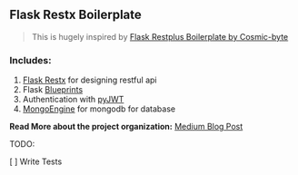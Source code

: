 ## Flask Restx Boilerplate

> This is hugely inspired by [Flask Restplus Boilerplate by Cosmic-byte](https://github.com/cosmic-byte/flask-restplus-boilerplate)

### Includes:

1. [Flask Restx](https://github.com/python-restx/flask-restx) for designing restful api 
2. Flask [Blueprints](http://exploreflask.com/en/latest/blueprints.html)
2. Authentication with [pyJWT](https://pyjwt.readthedocs.io/)
3. [MongoEngine](https://github.com/MongoEngine/mongoengine) for mongodb for database


**Read More about the project organization:** [Medium Blog Post](https://www.freecodecamp.org/news/structuring-a-flask-restplus-web-service-for-production-builds-c2ec676de563/)


TODO:

[ ] Write Tests

